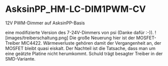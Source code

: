 # AsksinPP_HM-LC-DIM1PWM-CV
12V PWM-Dimmer auf AsksinPP-Basis

eine modifizierte Version des 7-24V-Dimmers von psi (Danke dafür :-)).
![images/treiberschaltung.png]
Die große Neuerung hier ist der MOSFET-Treiber MIC4422. Wärmeverluste gehören damit der Vergangenheit an, der MOSFET bleibt quasi eiskalt. Der Nachteil ist die Tatsache, dass man um eine geätzte Platine nicht herumkommt. Schuld trägt besagter Treiber in der SMD-Variante.
